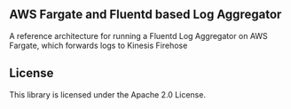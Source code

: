 ## AWS Fargate and Fluentd based Log Aggregator

A reference architecture for running a Fluentd Log Aggregator on AWS Fargate, which forwards logs to Kinesis Firehose

## License

This library is licensed under the Apache 2.0 License. 
